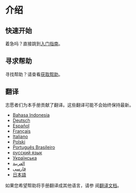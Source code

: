 # 介绍

## 快速开始

着急吗？直接跳到[入门指南](getting-started.md)。

## 寻求帮助

寻找帮助？请查看[获取帮助](./getting-help.md)。

## 翻译

志愿者们为本手册贡献了翻译。这些翻译可能不会始终保持最新。

- [Bahasa Indonesia](https://apps.ankiweb.net/docs/manual.id.html)
- [Deutsch](https://web.archive.org/web/20240413080739/https://www.dennisproksch.de/anki)
- [Español](https://apps.ankiweb.net/docs/manual.es.html)
- [Français](https://apps.ankiweb.net/docs/manual.fr.html)
- [Italiano](https://web.archive.org/web/20160423223801/http://192.167.9.6/Anki_ITA/Manual_ITA.htm)
- [Polski](https://platynowy.github.io/anki-manual/)
- [Português Brasileiro](https://mizerablebr.github.io/anki-manual/)
- [русский язык](https://alexeygorelov.github.io/anki-manual-ru/)
- [Українська](https://astropsy999.github.io/anki-manual/)
- [العربية](https://abdnh.github.io/anki-manual/)
- [فارسى](http://ankidroid.ir/anki.pdf)
- [日本語](http://wikiwiki.jp/rage2050/)

如果您希望帮助将手册翻译成其他语言，请参
阅[翻译文档](https://translating.ankiweb.net/anki/manual.html)。
